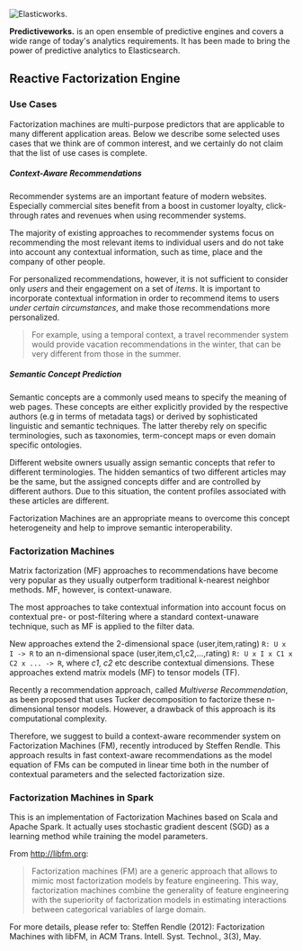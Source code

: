 ![Elasticworks.](https://raw.githubusercontent.com/skrusche63/spark-fm/master/images/predictiveworks.png)

**Predictiveworks.** is an open ensemble of predictive engines and covers a wide range of today's analytics requirements. It has been made to bring the power of predictive analytics to Elasticsearch.


## Reactive Factorization Engine

### Use Cases

Factorization machines are multi-purpose predictors that are applicable to many different application areas. Below we describe some selected uses cases that we think are of common interest, and we certainly do not claim that the list of use cases is complete.

##### Context-Aware Recommendations

Recommender systems are an important feature of modern websites. Especially commercial sites benefit from a boost in customer loyalty, click-through rates and revenues when using recommender systems.

The majority of existing approaches to recommender systems focus on recommending the most relevant items to individual users and do not take into account any contextual information, such as time, place and the company of other people.

For personalized recommendations, however, it is not sufficient to consider only *users* and their engagement on a set of *items*. It is important to incorporate contextual information in order to recommend items to users *under certain circumstances*, and make those recommendations more personalized.

> For example, using a temporal context, a travel recommender system would provide vacation recommendations in the winter, that can be very different from those in the summer.

##### Semantic Concept Prediction

Semantic concepts are a commonly used means to specify the meaning of web pages. These concepts are either explicitly provided by the respective authors (e.g in terms of metadata tags) or derived by sophisticated linguistic and semantic techniques. The latter thereby rely on specific terminologies, such as taxonomies, term-concept maps or even domain specific ontologies.

Different website owners usually assign semantic concepts that refer to different terminologies. The hidden semantics of two different articles may be the same, but the assigned concepts differ and are controlled by different authors. Due to this situation, the content profiles associated with these articles are different.

Factorization Machines are an appropriate means to overcome this concept heterogeneity and help to improve semantic interoperability.



### Factorization Machines

Matrix factorization (MF) approaches to recommendations have become very popular as they usually outperform traditional k-nearest neighbor methods. MF, however, is context-unaware.

The most approaches to take contextual information into account focus on contextual pre- or post-filtering where a standard context-unaware technique, such as MF is applied to the filter data.

New approaches extend the 2-dimensional space (user,item,rating) `R: U x I -> R` to an n-dimensional space (user,item,c1,c2,...,rating) `R: U x I x C1 x C2 x ... -> R`, where *c1*, *c2* etc describe contextual dimensions. These approaches extend matrix models (MF) to tensor models (TF).

Recently a recommendation approach, called *Multiverse Recommendation*, as been proposed that uses Tucker decomposition to factorize these n-dimensional tensor models. However, a drawback of this approach is its computational complexity.

Therefore, we suggest to build a context-aware recommender system on Factorization Machines (FM), recently introduced by Steffen Rendle. This approach results in fast context-aware recommendations as the model equation of FMs can be computed in linear time both in the number of contextual parameters and the selected factorization size.


### Factorization Machines in Spark

This is an implementation of Factorization Machines based on Scala and Apache Spark. It actually uses stochastic gradient descent (SGD) as a learning method while training the model parameters. 

From http://libfm.org: 

> Factorization machines (FM) are a generic approach that allows to mimic most factorization models by feature engineering. This way, factorization machines combine the generality of feature engineering with the superiority of factorization models in estimating interactions between categorical variables of large domain.


For more details, please refer to:
Steffen Rendle (2012): Factorization Machines with libFM, in ACM Trans. Intell. Syst. Technol., 3(3), May.
